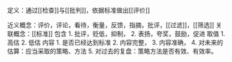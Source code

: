 定义：通过[[检查]]与[[批判]]，依据标准做出[[评价]]

近义概念：评价，评论，看待，衡量，反馈，指摘，批评，[[过滤]]，[[筛选]]
关联概念：[[标准]]
包含
	1. 批评，贬低，抑制，
	2. 表扬，夸奖，鼓励，促进
取值
	1. 高估
	2. 低估
内容
	1. 是否已经达到标准
	2. 内容完整，
	3. 内容准确，
	4. 对未来的估算：应当采取的策略、方法
	5. 对过去的复盘：策略方法是否有效、有效率。